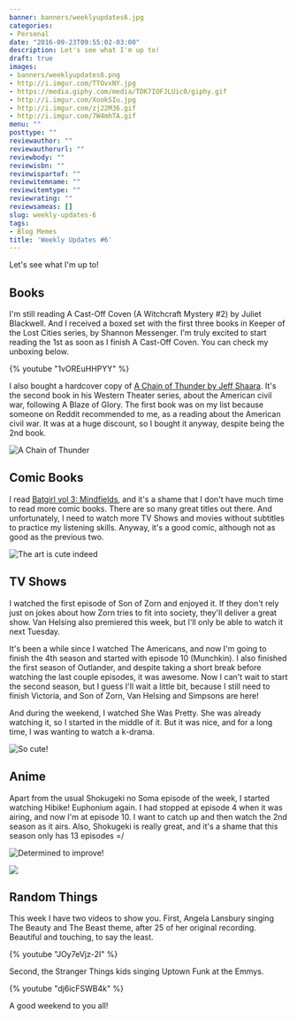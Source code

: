 ```yaml
---
banner: banners/weeklyupdates6.jpg
categories:
- Personal
date: "2016-09-23T09:55:02-03:00"
description: Let's see what I'm up to!
draft: true
images:
- banners/weeklyupdates6.png
- http://i.imgur.com/TTOvxNY.jpg
- https://media.giphy.com/media/TDK7IOFJLUic0/giphy.gif
- http://i.imgur.com/XookSIu.jpg
- http://i.imgur.com/zj22M36.gif
- http://i.imgur.com/7W4mhTA.gif
menu: ""
posttype: ""
reviewauthor: ""
reviewauthorurl: ""
reviewbody: ""
reviewisbn: ""
reviewispartof: ""
reviewitemname: ""
reviewitemtype: ""
reviewrating: ""
reviewsameas: []
slug: weekly-updates-6
tags:
- Blog Memes
title: 'Weekly Updates #6'
---
```


Let's see what I'm up to!

<!--more-->

## Books

I'm still reading A Cast-Off Coven (A Witchcraft Mystery #2) by Juliet Blackwell. And I received a boxed set with the 
first three books in Keeper of the Lost Cities series, by Shannon Messenger. I'm truly excited to start reading the 1st 
as soon as I finish A Cast-Off Coven. You can check my unboxing below.

{% youtube "1vOREuHHPYY" %}

I also bought a hardcover copy of [A Chain of Thunder by Jeff Shaara](http://www.bookdepository.com/search/advanced?seriesId=260351&a_aid=thiagomgd). 
It's the second book in his Western Theater series, about the American civil war, following A Blaze of Glory. 
The first book was on my list because someone on Reddit recommended to me, as a reading about the American civil war. 
It was at a huge discount, so I bought it anyway, despite being the 2nd book.

![A Chain of Thunder](http://i.imgur.com/TTOvxNY.jpg)

## Comic Books

I read [Batgirl vol 3: Mindfields](http://amzn.to/2cZylu7), and it's a shame that I don't have much time to read more comic books. 
There are so many great titles out there. And unfortunately, I need to watch more TV Shows and movies without subtitles to practice my listening skills. 
Anyway, it's a good comic, although not as good as the previous two.

![The art is cute indeed](http://i.imgur.com/cvlDUaQ.jpg)

## TV Shows

I watched the first episode of Son of Zorn and enjoyed it. If they don't rely just on jokes about how Zorn tries to fit into society, 
they'll deliver a great show. Van Helsing also premiered this week, but I'll only be able to watch it next Tuesday. 

It's been a while since I watched The Americans, and now I'm going to finish the 4th season and started with episode 10 (Munchkin). 
I also finished the first season of Outlander, and despite taking a short break before watching the last couple episodes, it was awesome. 
Now I can't wait to start the second season, but I guess I'll wait a little bit, 
because I still need to finish Victoria, and Son of Zorn, Van Helsing and Simpsons are here!

And during the weekend, I watched She Was Pretty. She was already watching it, so I started in the middle of it. 
But it was nice, and for a long time, I was wanting to watch a k-drama.

![So cute!](https://media.giphy.com/media/TDK7IOFJLUic0/giphy.gif)

## Anime

Apart from the usual Shokugeki no Soma episode of the week, I started watching Hibike! Euphonium again. 
I had stopped at episode 4 when it was airing, and now I'm at episode 10. I want to catch up and then watch the 2nd 
season as it airs. Also, Shokugeki is really great, and it's a shame that this season only has 13 episodes =/

![Determined to improve!](http://i.imgur.com/zj22M36.gif)

![](http://i.imgur.com/7W4mhTA.gif)

## Random Things

This week I have two videos to show you. First, Angela Lansbury singing The Beauty and The Beast theme, after 25 of her 
original recording. Beautiful and touching, to say the least.

{% youtube "JOy7eVjz-2I" %}

Second, the Stranger Things kids singing Uptown Funk at the Emmys.

{% youtube "dj6icFSWB4k" %}

A good weekend to you all!